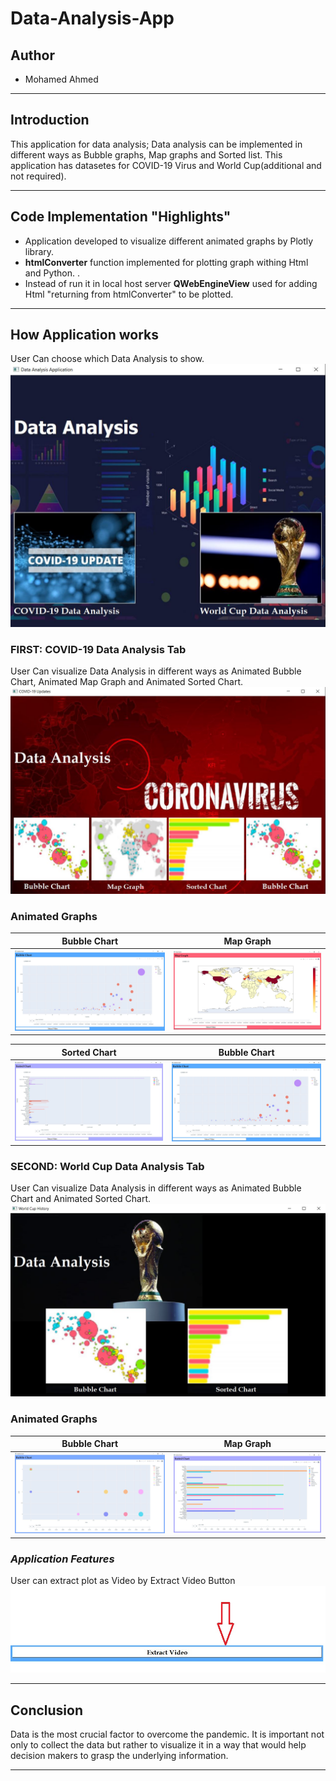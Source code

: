 # Data-Analysis-App

## Author

- Mohamed Ahmed

---

## Introduction

This application for data analysis; Data analysis can be implemented in different ways as Bubble graphs, Map graphs and Sorted list. This application has datasetes for COVID-19 Virus and World Cup(additional and not required).

---

## Code Implementation "Highlights"

- Application developed to visualize different animated graphs by Plotly library.
- **htmlConverter** function implemented for plotting graph withing Html and Python. .
- Instead of run it in local host server **QWebEngineView** used for adding Html "returning from htmlConverter" to be plotted.

---

## How Application works

User Can choose which Data Analysis to show.
![Menu](./markdown/Capture.JPG)

### **FIRST**: COVID-19 Data Analysis Tab

User Can visualize Data Analysis in different ways as Animated Bubble Chart, Animated Map Graph and Animated Sorted Chart.
![COVID-19 Tab](./markdown/Capture2.JPG)

### **Animated Graphs**

|               Bubble Chart               |               Map Graph               |
| :--------------------------------------: | :-----------------------------------: |
| ![Bubble Chart](./markdown/Capture3.JPG) | ![Map Graph](./markdown/Capture4.JPG) |

|               Sorted Chart               |               Bubble Chart               |
| :--------------------------------------: | :--------------------------------------: |
| ![Sorted Chart](./markdown/Capture5.JPG) | ![Bubble Chart](./markdown/Capture3.JPG) |

### **SECOND**: World Cup Data Analysis Tab

User Can visualize Data Analysis in different ways as Animated Bubble Chart and Animated Sorted Chart.
![World Cup Tab](./markdown/Capture6.JPG)

### **Animated Graphs**

|               Bubble Chart               |               Map Graph               |
| :--------------------------------------: | :-----------------------------------: |
| ![Bubble Chart](./markdown/Capture7.JPG) | ![Map Graph](./markdown/Capture8.JPG) |

### **_Application Features_**

User can extract plot as Video by Extract Video Button
![save as video button](./markdown/Capture9.JPG)

---

## Conclusion

Data is the most crucial factor to overcome the pandemic. It is important
not only to collect the data but rather to visualize it in a way that would help decision makers to grasp the underlying
information.

---
